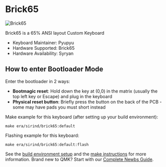 # Brick65

![Brick65](https://i.imgur.com/qyQYWfjh.jpg)

Brick65 is a 65% ANSI layout Custom Keyboard

* Keyboard Maintainer: Pyupyu
* Hardware Supported: Brick65
* Hardware Availability: Syryan

## How to enter Bootloader Mode

Enter the bootloader in 2 ways:

* **Bootmagic reset**: Hold down the key at (0,0) in the matrix (usually the top left key or Escape) and plug in the keyboard
* **Physical reset button**: Briefly press the button on the back of the PCB - some may have pads you must short instead

Make example for this keyboard (after setting up your build environment):

    make era/sirind/brick65:default

Flashing example for this keyboard:

    make era/sirind/brick65:default:flash

See the [build environment setup](https://docs.qmk.fm/#/getting_started_build_tools) and the [make instructions](https://docs.qmk.fm/#/getting_started_make_guide) for more information. Brand new to QMK? Start with our [Complete Newbs Guide](https://docs.qmk.fm/#/newbs).
